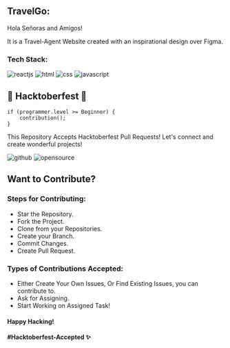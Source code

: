 ## TravelGo:

Hola Señoras and Amigos!

It is a Travel-Agent Website created with an inspirational design over Figma.

### Tech Stack:

![reactjs](https://img.shields.io/badge/React-20232A?style=for-the-badge&logo=react&logoColor=61DAFB)
![html](https://img.shields.io/badge/HTML5-E34F26?style=for-the-badge&logo=html5&logoColor=white)
![css](https://img.shields.io/badge/CSS3-1572B6?style=for-the-badge&logo=css3&logoColor=white)
![javascript](https://img.shields.io/badge/JavaScript-323330?style=for-the-badge&logo=javascript&logoColor=F7DF1E)

## 🎃 Hacktoberfest 🎃

    if (programmer.level >= Beginner) {
        contribution();
    }

This Repository Accepts Hacktoberfest Pull Requests!
Let's connect and create wonderful projects!

![github](https://media0.giphy.com/avatars/mwooodward/cIe5MvDvX4Vc.gif)
![opensource]([https://www.hubspot.com/hubfs/Smiling%20Leo%20Perfect%20GIF.gif](https://cdn.vox-cdn.com/thumbor/2UIM8hYYu5ifmeC4ilXYwP9koTg=/0x0:800x333/1200x800/filters:focal(336x103:464x231):no_upscale()/cdn.vox-cdn.com/uploads/chorus_image/image/55278743/gatsby.1497548146.gif))

## Want to Contribute?

### Steps for Contributing:

- Star the Repository.
- Fork the Project.
- Clone from your Repositories.
- Create your Branch.
- Commit Changes.
- Create Pull Request.

### Types of Contributions Accepted:

- Either Create Your Own Issues, Or Find Existing Issues, you can contribute to.
- Ask for Assigning.
- Start Working on Assigned Task!

#### Happy Hacking!

#### #Hacktoberfest-Accepted ✨
